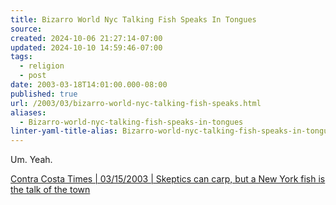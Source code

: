```yaml
---
title: Bizarro World Nyc Talking Fish Speaks In Tongues
source: 
created: 2024-10-06 21:27:14-07:00
updated: 2024-10-10 14:59:46-07:00
tags:
  - religion
  - post
date: 2003-03-18T14:01:00.000-08:00
published: true
url: /2003/03/bizarro-world-nyc-talking-fish-speaks.html
aliases:
  - Bizarro-world-nyc-talking-fish-speaks-in-tongues
linter-yaml-title-alias: Bizarro-world-nyc-talking-fish-speaks-in-tongues
---
```



Um. Yeah.  
  
[Contra Costa Times | 03/15/2003 | Skeptics can carp, but a New York fish is the talk of the town](http://www.bayarea.com/mld/cctimes/news/5399894.htm "Contra Costa Times | 03/15/2003 | Skeptics can carp, but a New York fish is the talk of the town")